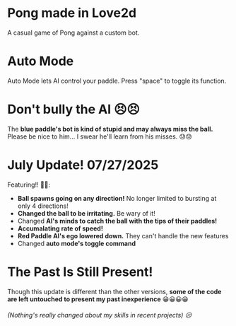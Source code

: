 # Pong made in Love2d
A casual game of Pong against a custom bot.

# Auto Mode
Auto Mode lets AI control your paddle.
Press "space" to toggle its function.

# Don't bully the AI 😣😣
The **blue paddle's bot is kind of stupid and may always miss the ball.** Please be nice to him... I swear he'll learn from his misses. 😓😓

# July Update! 07/27/2025
Featuring!! 🥁🥁:
* **Ball spawns going on any direction!** No longer limited to bursting at only 4 directions!
* **Changed the ball to be irritating.** Be wary of it!
* Changed **AI's minds to catch the ball with the tips of their paddles!**
* **Accumalating rate of speed!**
* **Red Paddle AI's ego lowered down.** They can't handle the new features 
* Changed **auto mode's toggle command**

# The Past Is Still Present!
Though this update is different than the other versions, **some of the code are left untouched to present my past inexperience** 😁😀😀😁
###### (Nothing's really changed about my skills in recent projects) 😥
